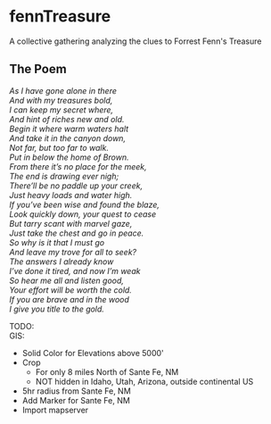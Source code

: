 # fennTreasure
A collective gathering analyzing the clues to Forrest Fenn's Treasure

## The Poem  
_As I have gone alone in there  
And with my treasures bold,  
I can keep my secret where,  
And hint of riches new and old.  
Begin it where warm waters halt  
And take it in the canyon down,  
Not far, but too far to walk.  
Put in below the home of Brown.  
From there it’s no place for the meek,  
The end is drawing ever nigh;  
There’ll be no paddle up your creek,  
Just heavy loads and water high.  
If you’ve been wise and found the blaze,  
Look quickly down, your quest to cease  
But tarry scant with marvel gaze,  
Just take the chest and go in peace.  
So why is it that I must go  
And leave my trove for all to seek?  
The answers I already know  
I’ve done it tired, and now I’m weak  
So hear me all and listen good,  
Your effort will be worth the cold.  
If you are brave and in the wood  
I give you title to the gold._


TODO:  
GIS:  
* Solid Color for Elevations above 5000'  
* Crop  
	* For only 8 miles North of Sante Fe, NM  
	* NOT hidden in Idaho, Utah, Arizona, outside continental US  
* 5hr radius from Sante Fe, NM  
* Add Marker for Sante Fe, NM  
* Import mapserver  
